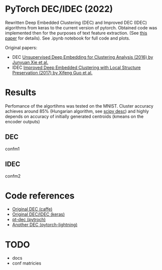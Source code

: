 # PyTorch DEC/IDEC (2022)
Rewritten Deep Embedded Clustering (DEC) and Improved DEC (IDEC) algorithms from keras to the current version of pytorch. Obtained code was implemented then for the purposes of text feature extraction. (See [this paper](https://journalofbigdata.springeropen.com/articles/10.1186/s40537-022-00564-9#:~:text=Based%20on%20the%20results%2C%20BERT,that%20positions%20similar%20texts%20closer.) for details). See .ipynb notebook for full code and plots.

Original papers: 
- DEC [Unsupervised Deep Embedding for Clustering Analysis (2016) by Junyuan Xie et al.](https://arxiv.org/abs/1511.06335) 
- IDEC [Improved Deep Embedded Clustering with Local Structure Preservation (2017) by Xifeng Guo et al.](https://www.researchgate.net/publication/317095655_Improved_Deep_Embedded_Clustering_with_Local_Structure_Preservation)

# Results
Perfomance of the algortihms was tested on the MNIST. Cluster accuracy achieves around 85% (Hungarian algorithm, see [scipy desc](https://docs.scipy.org/doc/scipy/reference/generated/scipy.optimize.linear_sum_assignment.html)) and highly depends on accuracy of initially generated centroids (kmeans on the encoder outputs)
## DEC
confm1

## IDEC
confm2

# Code references
- [Original DEC (caffe)](https://github.com/piiswrong/dec)
- [Original DEC/IDEC (keras)](https://github.com/XifengGuo/IDEC)
- [pt-dec (pytroch)](https://github.com/vlukiyanov/pt-dec) 
- [Another DEC (pytorch-lightning)](https://github.com/youngerous/dec-pytorch)

# TODO
* docs
* conf matricies

